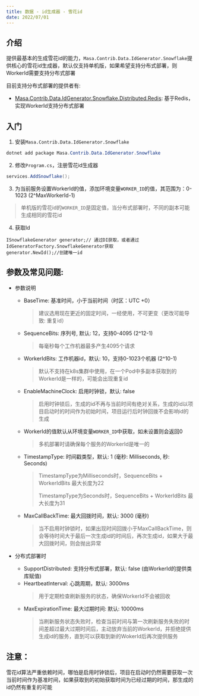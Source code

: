 ```yaml
---
title: 数据 - id生成器 - 雪花id
date: 2022/07/01
---
```


## 介绍

提供最基本的生成雪花id的能力，`Masa.Contrib.Data.IdGenerator.Snowflake`提供核心的雪花id生成器，默认仅支持单机版，如果希望支持分布式部署，则WorkerId需要支持分布式部署

目前支持分布式部署的提供者有:

* [Masa.Contrib.Data.IdGenerator.Snowflake.Distributed.Redis](framework/contribs/data/idgenerator/snowflake/redis): 基于Redis，实现WorkerId支持分布式部署

## 入门

1. 安装`Masa.Contrib.Data.IdGenerator.Snowflake`

``` powershell
dotnet add package Masa.Contrib.Data.IdGenerator.Snowflake
```

2. 修改`Program.cs`，注册雪花id生成器

``` C#
services.AddSnowflake();
```

3. 为当前服务设置WorkerId的值，添加环境变量`WORKER_ID`的值，其范围为：0-1023 (2^MaxWorkerId-1)

> 单机版的雪花id的`WORKER_ID`是固定值，当分布式部署时，不同的副本可能生成相同的雪花id

4. 获取Id

```
ISnowflakeGenerator generator;// 通过DI获取，或者通过IdGeneratorFactory.SnowflakeGenerator获取
generator.NewId();//创建唯一id
```

## 参数及常见问题:

* 参数说明
    * BaseTime: 基准时间，小于当前时间（时区：UTC +0）
      > 建议选用现在更近的固定时间，一经使用，不可更变（更改可能导致: 重复id）
    * SequenceBits: 序列号, 默认: 12，支持0-4095 (2^12-1)
      > 每毫秒每个工作机器最多产生4095个请求
    * WorkerIdBits: 工作机器id，默认: 10，支持0-1023个机器 (2^10-1)
      > 默认不支持在k8s集群中使用，在一个Pod中多副本获取到的WorkerId是一样的，可能会出现重复id
    * EnableMachineClock: 启用时钟锁，默认: false
      > 启用时钟锁后，生成的id不再与当前时间有绝对关系，生成的id以项目启动时的时间作为初始时间，项目运行后时钟回拨不会影响id的生成
    * WorkerId的值默认从环境变量`WORKER_ID`中获取，如未设置则会返回0
      > 多机部署时请确保每个服务的WorkerId是唯一的
    * TimestampType: 时间戳类型，默认: 1 (毫秒: Milliseconds, 秒: Seconds)
      > TimestampType为Milliseconds时，SequenceBits + WorkerIdBits 最大长度为22
      >
      > TimestampType为Seconds时，SequenceBits + WorkerIdBits 最大长度为31
    * MaxCallBackTime: 最大回拨时间，默认: 3000 (毫秒)
      > 当不启用时钟锁时，如果出现时间回拨小于MaxCallBackTime，则会等待时间大于最后一次生成id的时间后，再次生成id，如果大于最大回拨时间，则会抛出异常

* 分布式部署时
    * SupportDistributed: 支持分布式部署，默认: false (由WorkerId的提供类库赋值)
    * HeartbeatInterval: 心跳周期，默认: 3000ms
      > 用于定期检查刷新服务的状态，确保WorkerId不会被回收
    * MaxExpirationTime: 最大过期时间: 默认: 10000ms
      > 当刷新服务状态失败时，检查当前时间与第一次刷新服务失败的时间差超过最大过期时间后，主动放弃当前的WorkerId，并拒绝提供生成id的服务，直到可以获取到新的WokerId后再次提供服务

## 注意：

雪花id算法严重依赖时间，哪怕是启用时钟锁后，项目在启动时仍然需要获取一次当前时间作为基准时间，如果获取到的初始获取时间为已经过期的时间，那生成的id仍然有重复的可能